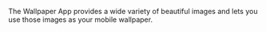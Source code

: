 The Wallpaper App provides a wide variety of beautiful images and lets you use those images as your mobile wallpaper.
